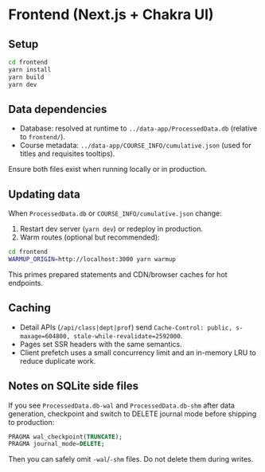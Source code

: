 # Frontend (Next.js + Chakra UI)

## Setup
```bash
cd frontend
yarn install
yarn build
yarn dev
```

## Data dependencies
- Database: resolved at runtime to `../data-app/ProcessedData.db` (relative to `frontend/`).
- Course metadata: `../data-app/COURSE_INFO/cumulative.json` (used for titles and requisites tooltips).

Ensure both files exist when running locally or in production.

## Updating data
When `ProcessedData.db` or `COURSE_INFO/cumulative.json` change:
1) Restart dev server (`yarn dev`) or redeploy in production.
2) Warm routes (optional but recommended):
```bash
cd frontend
WARMUP_ORIGIN=http://localhost:3000 yarn warmup
```
This primes prepared statements and CDN/browser caches for hot endpoints.

## Caching
- Detail APIs (`/api/class|dept|prof`) send `Cache-Control: public, s-maxage=604800, stale-while-revalidate=2592000`.
- Pages set SSR headers with the same semantics.
- Client prefetch uses a small concurrency limit and an in-memory LRU to reduce duplicate work.

## Notes on SQLite side files
If you see `ProcessedData.db-wal` and `ProcessedData.db-shm` after data generation, checkpoint and switch to DELETE journal mode before shipping to production:
```sql
PRAGMA wal_checkpoint(TRUNCATE);
PRAGMA journal_mode=DELETE;
```
Then you can safely omit `-wal`/`-shm` files. Do not delete them during writes.


